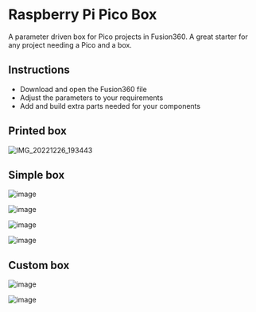 # Raspberry Pi Pico Box

A parameter driven box for Pico projects in Fusion360. A great starter for any project needing a Pico and a box.

## Instructions

* Download and open the Fusion360 file
* Adjust the parameters to your requirements
* Add and build extra parts needed for your components

## Printed box

![IMG_20221226_193443](https://user-images.githubusercontent.com/46349796/209578807-01d2afa0-4138-4dcc-b6ef-8082d779ea19.jpg)

## Simple box

![image](https://user-images.githubusercontent.com/46349796/209577207-59e42de5-277e-41b6-86cc-c6a0eb8eadfe.png)

![image](https://user-images.githubusercontent.com/46349796/209577228-fe481dd3-63b2-49e1-ac0d-9b9537667f56.png)

![image](https://user-images.githubusercontent.com/46349796/209577242-a4172efa-d238-4373-a1bb-417029b02285.png)

![image](https://user-images.githubusercontent.com/46349796/209577283-20e982a9-efcb-47c7-b66c-9f143782c7fd.png)


## Custom box

![image](https://user-images.githubusercontent.com/46349796/209578521-ba6cc7b2-f8ef-48b1-9bb0-be8af3a26603.png)

![image](https://user-images.githubusercontent.com/46349796/209578654-898347b4-1f9b-40a8-ac65-19cffde76230.png)

